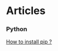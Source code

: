 # Articles

### Python

[How to install pip ?](https://github.com/HanZawNyein/articles/blob/articles/Python/how-to-install-pip.md)

